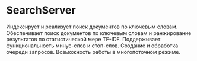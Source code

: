 # SearchServer
Индексирует и реализует поиск документов по ключевым словам.
Обеспечивает поиск документов по ключевым словам и ранжирование результатов по статистической мере TF-IDF.
Поддерживает функциональность минус-слов и стоп-слов.
Создание и обработка очереди запросов.
Возможность работы в многопоточном режиме.
